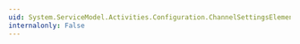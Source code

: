 ```yaml
---
uid: System.ServiceModel.Activities.Configuration.ChannelSettingsElement.IdleTimeout
internalonly: False
---
```

